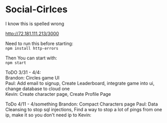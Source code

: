 # Social-Cirlces
I know this is spelled wrong

[http://72.181.111.213/3000
](http://72.181.111.213:3000/)


Need to run this before starting:  
`npm install http-errors` 

Then You can start with:  
`npm start`

ToDO 3/31 - 4/4:  
Brandon: Circles game UI  
Paul: Add email to signup, Create Leaderboard, integrate game into ui, change database to cloud one  
Kevin:  Create character page, Create Profile Page

ToDo 4/11 - 4/something
Brandon: Compact Characters page
Paul: Data Cleansing to stop sql injections, Find a way to stop a lot of pings from one ip, make it so you don't need ip to 
Kevin: 
